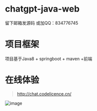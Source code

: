 # chatgpt-java-web
留下邮箱发源码 或加QQ：834776745
# 项目框架
项目基于Java8 + springboot + maven +前端
# 在线体验
> http://chat.codelicence.cn/

![image](https://user-images.githubusercontent.com/26396233/222653294-fe6fb156-333c-4348-bece-78a22a47bd6f.png)
